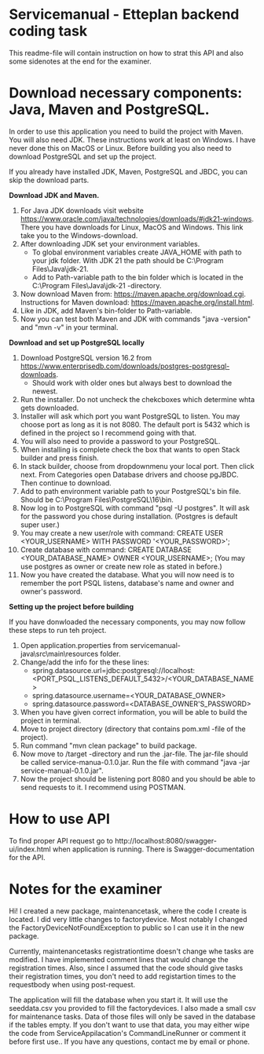 # Servicemanual - Etteplan backend coding task

This readme-file will contain instruction on how to strat this API and also some sidenotes at the end for the examiner.

# Download necessary components: Java, Maven and PostgreSQL.

In order to use this application you need to build the project with Maven. You will also need JDK.
These instructions work at least on Windows. I have never done this on MacOS or Linux.
Before building you also need to download PostgreSQL and set up the project.

If you already have installed JDK, Maven, PostgreSQL and JBDC, you can skip the download parts.

**Download JDK and Maven.**

1. For Java JDK downloads visit website https://www.oracle.com/java/technologies/downloads/#jdk21-windows.
    There you have downloads for Linux, MacOS and Windows. This link take you to the Windows-download.
2. After downloading JDK set your environment variables.
    - To global environment variables create JAVA_HOME with path to your jdk folder. With JDK 21 the path should be C:\Program Files\Java\jdk-21.
    - Add to Path-variable path to the bin folder which is located in the C:\Program Files\Java\jdk-21 -directory.
3. Now download Maven from: https://maven.apache.org/download.cgi. Instructions for Maven download: https://maven.apache.org/install.html.
4. Like in JDK, add Maven's bin-folder to Path-variable. 
5. Now you can test both Maven and JDK with commands "java -version" and "mvn -v" in your terminal.

**Download and set up PostgreSQL locally**

1. Download PostgreSQL version 16.2 from https://www.enterprisedb.com/downloads/postgres-postgresql-downloads.
    - Should work with older ones but always best to download the newest.
2. Run the installer. Do not uncheck the chekcboxes which determine whta gets downloaded.
3. Installer will ask which port you want PostgreSQL to listen. You may choose port as long as it is not 8080. The default port is 5432 which is defined in the project so I recommend going with that.
4. You will also need to provide a password to your PostgreSQL.
5. When installing is complete check the box that wants to open Stack builder and press finish.
6. In stack builder, choose from dropdownmenu your local port. Then click next. From Categories open Database drivers and choose pgJBDC. Then continue to download.
7. Add to path environment variable path to your PostgreSQL's bin file. Should be C:\Program Files\PostgreSQL\16\bin.
8. Now log in to PostgreSQL with command "psql -U postgres". It will ask for the password you chose during installation. (Postgres is default super user.)
9. You may create a new user/role with command: CREATE USER <YOUR_USERNAME> WITH PASSWORD '<YOUR_PASSWORD>';
10. Create database with command: CREATE DATABASE <YOUR_DATABASE_NAME> OWNER <YOUR_USERNAME>; (You may use postgres as owner or create new role as stated in before.)
11. Now you have created the database. What you will now need is to remember the port PSQL listens, database's name and owner and owner's password.

**Setting up the project before building**

If you have donwloaded the necessary components, you may now follow these steps to run teh project.

1. Open application.properties from servicemanual-java\src\main\resources folder.
2. Change/add the info for the these lines:
    - spring.datasource.url=jdbc:postgresql://localhost:<PORT_PSQL_LISTENS_DEFAULT_5432>/<YOUR_DATABASE_NAME>
    - spring.datasource.username=<YOUR_DATABASE_OWNER>
    - spring.datasource.password=<DATABASE_OWNER'S_PASSWORD>
3. When you have given correct information, you will be able to build the project in terminal.
4. Move to project directory (directory that contains pom.xml -file of the project).
4. Run command "mvn clean package" to build package.
5. Now move to /target -directory and run the .jar-file. The jar-file should be called service-manua-0.1.0.jar. Run the file with command "java -jar service-manual-0.1.0.jar".
6. Now the project should be listening port 8080 and you should be able to send requests to it. I recommend using POSTMAN.

# How to use API

To find proper API request go to http://localhost:8080/swagger-ui/index.html when application is running. There is Swagger-documentation for the API.


# Notes for the examiner

Hi! I created a new package, maintenancetask, where the code I create is located. I did very little changes to factorydevice. Most notably I changed the FactoryDeviceNotFoundException to public so I can use it in the new package.

Currently, maintenancetasks registrationtime doesn't change whe tasks are modified. I have implemented comment lines that would change the registration times. Also, since I assumed that the code should give tasks their registration times, you don't need to add registartion times to the requestbody when using post-request.

The application will fill the database when you start it. It will use the seeddata.csv you provided to fill the factorydevices. I also made a small csv for maintenance tasks. Data of those files will only be saved in the database if the tables empty. If you don't want to use that data, you may either wipe the code from ServiceAppilacation's CommandLineRunner or comment it before first use.. 
If you have any questions, contact me by email or phone. 

